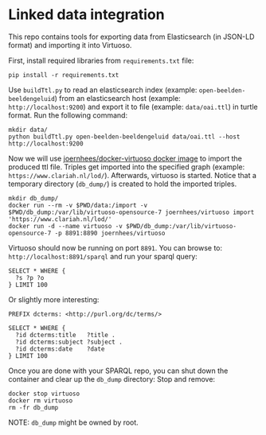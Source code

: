 # Linked data integration

This repo contains tools for exporting data from Elasticsearch (in JSON-LD format) and importing it into Virtuoso.

First, install required libraries from `requirements.txt` file:
```
pip install -r requirements.txt
```

Use `buildTtl.py` to read an elasticsearch index (example: `open-beelden-beeldengeluid`) from an elasticsearch host (example: `http://localhost:9200`) and export it to file (example: `data/oai.ttl`) in turtle format. Run the following command:
```
mkdir data/
python buildTtl.py open-beelden-beeldengeluid data/oai.ttl --host http://localhost:9200
```

Now we will use [joernhees/docker-virtuoso docker image](https://github.com/joernhees/docker-virtuoso) to import the produced ttl file. Triples get imported into the specified graph (example: `https://www.clariah.nl/lod/`). Afterwards, virtuoso is started. Notice that a temporary directory (`db_dump/`) is created to hold the imported triples.
```
mkdir db_dump/
docker run --rm -v $PWD/data:/import -v $PWD/db_dump:/var/lib/virtuoso-opensource-7 joernhees/virtuoso import 'https://www.clariah.nl/lod/'
docker run -d --name virtuoso -v $PWD/db_dump:/var/lib/virtuoso-opensource-7 -p 8891:8890 joernhees/virtuoso
```

Virtuoso should now be running on port `8891`. You can browse to: `http://localhost:8891/sparql` and run your sparql query:
```
SELECT * WHERE {
  ?s ?p ?o
} LIMIT 100
```

Or slightly more interesting:
```
PREFIX dcterms: <http://purl.org/dc/terms/>

SELECT * WHERE {
  ?id dcterms:title   ?title .
  ?id dcterms:subject ?subject .
  ?id dcterms:date    ?date
} LIMIT 100
```


Once you are done with your SPARQL repo, you can shut down the container and clear up the `db_dump` directory:
Stop and remove:
```
docker stop virtuoso
docker rm virtuoso
rm -fr db_dump
```

NOTE: `db_dump` might be owned by root.
